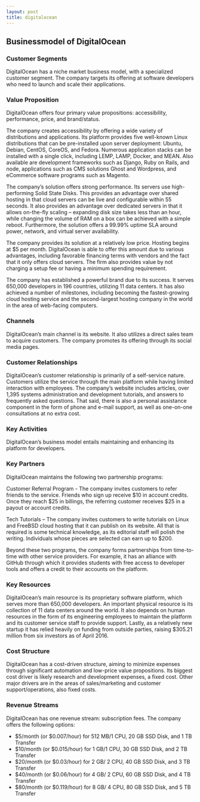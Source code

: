 ```yaml
---
layout: post
title: digitalocean
---
```


Businessmodel of DigitalOcean
------------------------------

### Customer Segments

DigitalOcean has a niche market business model, with a specialized customer segment. The company targets its offering at software developers who need to launch and scale their applications.

### Value Proposition

DigitalOcean offers four primary value propositions: accessibility, performance, price, and brand/status.

The company creates accessibility by offering a wide variety of distributions and applications. Its platform provides five well-known Linux distributions that can be pre-installed upon server deployment: Ubuntu, Debian, CentOS, CoreOS, and Fedora. Numerous application stacks can be installed with a single click, including LEMP, LAMP, Docker, and MEAN. Also available are development frameworks such as Django, Ruby on Rails, and node, applications such as CMS solutions Ghost and Wordpress, and eCommerce software programs such as Magento.

The company’s solution offers strong performance. Its servers use high-performing Solid State Disks. This provides an advantage over shared hosting in that cloud servers can be live and configurable within 55 seconds. It also provides an advantage over dedicated servers in that it allows on-the-fly scaling – expanding disk size takes less than an hour, while changing the volume of RAM on a box can be achieved with a simple reboot. Furthermore, the solution offers a 99.99% uptime SLA around power, network, and virtual server availability.

The company provides its solution at a relatively low price. Hosting begins at $5 per month. DigitalOcean is able to offer this amount due to various advantages, including favorable financing terms with vendors and the fact that it only offers cloud servers. The firm also provides value by not charging a setup fee or having a minimum spending requirement.

The company has established a powerful brand due to its success. It serves 650,000 developers in 196 countries, utilizing 11 data centers. It has also achieved a number of milestones, including becoming the fastest-growing cloud hosting service and the second-largest hosting company in the world in the area of web-facing computers.

### Channels

DigitalOcean’s main channel is its website. It also utilizes a direct sales team to acquire customers. The company promotes its offering through its social media pages.

### Customer Relationships

DigitalOcean’s customer relationship is primarily of a self-service nature. Customers utilize the service through the main platform while having limited interaction with employees. The company’s website includes articles, over 1,395 systems administration and development tutorials, and answers to frequently asked questions. That said, there is also a personal assistance component in the form of phone and e-mail support, as well as one-on-one consultations at no extra cost.

### Key Activities

DigitalOcean’s business model entails maintaining and enhancing its platform for developers.

### Key Partners

DigitalOcean maintains the following two partnership programs:

Customer Referral Program - The company invites customers to refer friends to the service. Friends who sign up receive $10 in account credits. Once they reach $25 in billings, the referring customer receives $25 in a payout or account credits.

Tech Tutorials – The company invites customers to write tutorials on Linux and FreeBSD cloud hosting that it can publish on its website. All that is required is some technical knowledge, as its editorial staff will polish the writing. Individuals whose pieces are selected can earn up to $200.

Beyond these two programs, the company forms partnerships from time-to-time with other service providers. For example, it has an alliance with GitHub through which it provides students with free access to developer tools and offers a credit to their accounts on the platform.

### Key Resources

DigitalOcean’s main resource is its proprietary software platform, which serves more than 650,000 developers. An important physical resource is its collection of 11 data centers around the world. It also depends on human resources in the form of its engineering employees to maintain the platform and its customer service staff to provide support. Lastly, as a relatively new startup it has relied heavily on funding from outside parties, raising $305.21 million from six investors as of April 2016.

### Cost Structure

DigitalOcean has a cost-driven structure, aiming to minimize expenses through significant automation and low-price value propositions. Its biggest cost driver is likely research and development expenses, a fixed cost. Other major drivers are in the areas of sales/marketing and customer support/operations, also fixed costs.

### Revenue Streams

DigitalOcean has one revenue stream: subscription fees. The company offers the following options:

 * $5/month (or $0.007/hour) for 512 MB/1 CPU, 20 GB SSD Disk, and 1 TB Transfer
* $10/month (or $0.015/hour) for 1 GB/1 CPU, 30 GB SSD Disk, and 2 TB Transfer
* $20/month (or $0.03/hour) for 2 GB/ 2 CPU, 40 GB SSD Disk, and 3 TB Transfer
* $40/month (or $0.06/hour) for 4 GB/ 2 CPU, 60 GB SSD Disk, and 4 TB Transfer
* $80/month (or $0.119/hour) for 8 GB/ 4 CPU, 80 GB SSD Disk, and 5 TB Transfer
